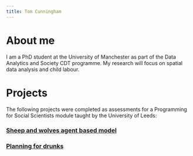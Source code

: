 ```yaml
---
title: Tom Cunningham
---
```


# About me

I am a PhD student at the University of Manchester as part of the Data Analytics and Society CDT programme. My research will focus on spatial data analysis and child labour.

# Projects

The following projects were completed as assessments for a Programming for Social Scientists module taught by the University of Leeds:

### [Sheep and wolves agent based model](https://tmcunningham.github.io/sheep-and-wolves)

### [Planning for drunks](https://tmcunningham.github.io/planning-for-drunks)
